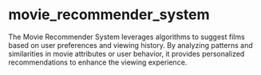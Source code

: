# movie_recommender_system
The Movie Recommender System leverages algorithms to suggest films based on user preferences and viewing history. By analyzing patterns and similarities in movie attributes or user behavior, it provides personalized recommendations to enhance the viewing experience.

